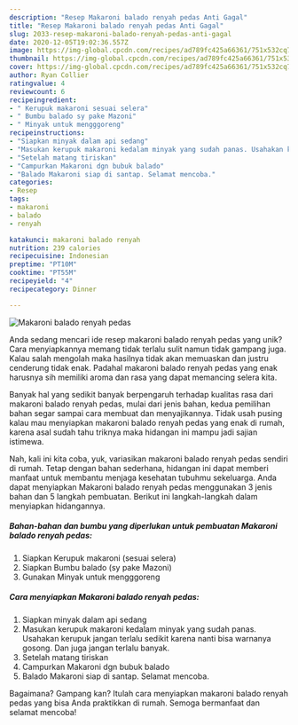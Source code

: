 ```yaml
---
description: "Resep Makaroni balado renyah pedas Anti Gagal"
title: "Resep Makaroni balado renyah pedas Anti Gagal"
slug: 2033-resep-makaroni-balado-renyah-pedas-anti-gagal
date: 2020-12-05T19:02:36.557Z
image: https://img-global.cpcdn.com/recipes/ad789fc425a66361/751x532cq70/makaroni-balado-renyah-pedas-foto-resep-utama.jpg
thumbnail: https://img-global.cpcdn.com/recipes/ad789fc425a66361/751x532cq70/makaroni-balado-renyah-pedas-foto-resep-utama.jpg
cover: https://img-global.cpcdn.com/recipes/ad789fc425a66361/751x532cq70/makaroni-balado-renyah-pedas-foto-resep-utama.jpg
author: Ryan Collier
ratingvalue: 4
reviewcount: 6
recipeingredient:
- " Kerupuk makaroni sesuai selera"
- " Bumbu balado sy pake Mazoni"
- " Minyak untuk mengggoreng"
recipeinstructions:
- "Siapkan minyak dalam api sedang"
- "Masukan kerupuk makaroni kedalam minyak yang sudah panas. Usahakan kerupuk jangan terlalu sedikit karena nanti bisa warnanya gosong. Dan juga jangan terlalu banyak."
- "Setelah matang tiriskan"
- "Campurkan Makaroni dgn bubuk balado"
- "Balado Makaroni siap di santap. Selamat mencoba."
categories:
- Resep
tags:
- makaroni
- balado
- renyah

katakunci: makaroni balado renyah 
nutrition: 239 calories
recipecuisine: Indonesian
preptime: "PT10M"
cooktime: "PT55M"
recipeyield: "4"
recipecategory: Dinner

---
```



![Makaroni balado renyah pedas](https://img-global.cpcdn.com/recipes/ad789fc425a66361/751x532cq70/makaroni-balado-renyah-pedas-foto-resep-utama.jpg)

Anda sedang mencari ide resep makaroni balado renyah pedas yang unik? Cara menyiapkannya memang tidak terlalu sulit namun tidak gampang juga. Kalau salah mengolah maka hasilnya tidak akan memuaskan dan justru cenderung tidak enak. Padahal makaroni balado renyah pedas yang enak harusnya sih memiliki aroma dan rasa yang dapat memancing selera kita.



Banyak hal yang sedikit banyak berpengaruh terhadap kualitas rasa dari makaroni balado renyah pedas, mulai dari jenis bahan, kedua pemilihan bahan segar sampai cara membuat dan menyajikannya. Tidak usah pusing kalau mau menyiapkan makaroni balado renyah pedas yang enak di rumah, karena asal sudah tahu triknya maka hidangan ini mampu jadi sajian istimewa.


Nah, kali ini kita coba, yuk, variasikan makaroni balado renyah pedas sendiri di rumah. Tetap dengan bahan sederhana, hidangan ini dapat memberi manfaat untuk membantu menjaga kesehatan tubuhmu sekeluarga. Anda dapat menyiapkan Makaroni balado renyah pedas menggunakan 3 jenis bahan dan 5 langkah pembuatan. Berikut ini langkah-langkah dalam menyiapkan hidangannya.

<!--inarticleads1-->

##### Bahan-bahan dan bumbu yang diperlukan untuk pembuatan Makaroni balado renyah pedas:

1. Siapkan  Kerupuk makaroni (sesuai selera)
1. Siapkan  Bumbu balado (sy pake Mazoni)
1. Gunakan  Minyak untuk mengggoreng




<!--inarticleads2-->

##### Cara menyiapkan Makaroni balado renyah pedas:

1. Siapkan minyak dalam api sedang
1. Masukan kerupuk makaroni kedalam minyak yang sudah panas. Usahakan kerupuk jangan terlalu sedikit karena nanti bisa warnanya gosong. Dan juga jangan terlalu banyak.
1. Setelah matang tiriskan
1. Campurkan Makaroni dgn bubuk balado
1. Balado Makaroni siap di santap. Selamat mencoba.




Bagaimana? Gampang kan? Itulah cara menyiapkan makaroni balado renyah pedas yang bisa Anda praktikkan di rumah. Semoga bermanfaat dan selamat mencoba!
